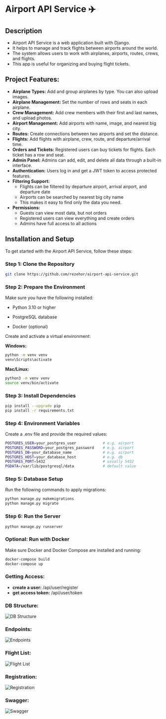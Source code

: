 # Airport API Service ✈️

## Description
- Airport API Service is a web application built with Django.
- It helps to manage and track flights between airports around the world.
- The system allows users to work with airplanes, airports, routes, crews, and flights.
- This app is useful for organizing and buying flight tickets.


## Project Features:
- **Airplane Types:** Add and group airplanes by type. You can also upload images.
- **Airplane Management:** Set the number of rows and seats in each airplane.
- **Crew Management:** Add crew members with their first and last names, and upload photos.
- **Airport Management:** Add airports with name, image, and nearest big city.
- **Routes:** Create connections between two airports and set the distance.
- **Flights:** Add flights with airplane, crew, route, and departure/arrival time.
- **Orders and Tickets:** Registered users can buy tickets for flights. Each ticket has a row and seat.
- **Admin Panel:** Admins can add, edit, and delete all data through a built-in interface.
- **Authentication:** Users log in and get a JWT token to access protected features.
- **Filtering Support:**
  - Flights can be filtered by departure airport, arrival airport, and departure date
  - Airports can be searched by nearest big city name
  - This makes it easy to find only the data you need.
- **Permissions:**
  - Guests can view most data, but not orders
  - Registered users can view everything and create orders
  - Admins have full access to all actions


## Installation and Setup

To get started with the Airport API Service, follow these steps:

### Step 1: Clone the Repository

```bash
git clone https://github.com/rezehor/airport-api-service.git
```

### Step 2: Prepare the Environment
Make sure you have the following installed:

- Python 3.10 or higher

- PostgreSQL database

- Docker (optional)

Create and activate a virtual environment:

**Windows:**
```bash
python -m venv venv
venv\Scripts\activate
```
**Mac/Linux:**
```bash
python3 -m venv venv
source venv/bin/activate
```

### Step 3: Install Dependencies
```bash
pip install --upgrade pip
pip install -r requirements.txt
```

### Step 4: Environment Variables
Create a .env file and provide the required values:
```bash
POSTGRES_USER=your_postgres_user            # e.g. airport
POSTGRES_PASSWORD=your_postgres_password    # e.g. airport
POSTGRES_DB=your_database_name              # e.g. airport
POSTGRES_HOST=your_database_host            # e.g. db
POSTGRES_PORT=5432                          # usually 5432
PGDATA=/var/lib/postgresql/data             # default value
```

### Step 5: Database Setup
Run the following commands to apply migrations:
```bash
python manage.py makemigrations
python manage.py migrate
```

### Step 6: Run the Server
```bash
python manage.py runserver
```

### Optional: Run with Docker
Make sure Docker and Docker Compose are installed and running:
```bash
docker-compose build
docker-compose up
```

### Getting Access:
- **create a user:** /api/user/register
- **get access token:** /api/user/token

### DB Structure:
![DB Structure](images/db_structure.png)

### Endpoints:
![Endpoints](images/endpoints.png)

### Flight List:
![Flight List](images/flight_list_page.png)

### Registration:
![Registration](images/registration_page.png)

### Swagger:
![Swagger](images/swagger_page.png)
